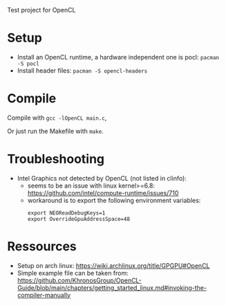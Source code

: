 Test project for OpenCL

# Setup
- Install an OpenCL runtime, a hardware independent one is pocl:
   `pacman -S pocl`
- Install header files:
   `pacman -S opencl-headers`

# Compile
Compile with
 `gcc -lOpenCL main.c`,
 
Or just run the Makefile with
 `make`.

# Troubleshooting
- Intel Graphics not detected by OpenCL (not listed in clinfo):
  - seems to be an issue with linux kernel>=6.8:
    <https://github.com/intel/compute-runtime/issues/710>
  - workaround is to export the following environment variables:
    ```
    export NEOReadDebugKeys=1
    export OverrideGpuAddressSpace=48
    ```

# Ressources
- Setup on arch linux: <https://wiki.archlinux.org/title/GPGPU#OpenCL>
- Simple example file can be taken from: <https://github.com/KhronosGroup/OpenCL-Guide/blob/main/chapters/getting_started_linux.md#invoking-the-compiler-manually>
